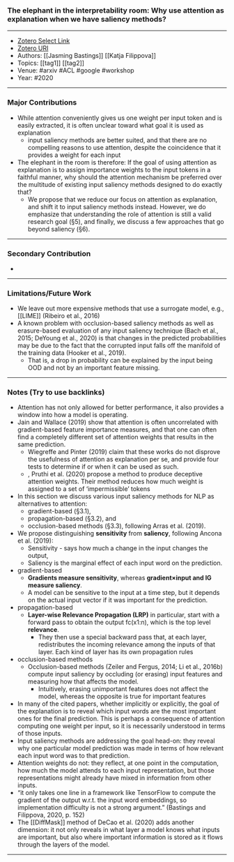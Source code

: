 ### The elephant in the interpretability room: Why use attention as explanation when we have saliency methods?
---
- [Zotero Select Link](zotero://select/groups/2480461/items/YLEKDTRL)
- [Zotero URI](https://www.zotero.org/groups/2480461/items/YLEKDTRL)
- Authors: [[Jasming Bastings]]  [[Katja Filippova]] 
- Topics: [[tag1]] [[tag2]]
- Venue: #arxiv #ACL #google #workshop
- Year: #2020

---
### Major Contributions
- While attention conveniently gives us one weight per input token and is easily extracted, it is often unclear toward what goal it is used as explanation
	- input saliency methods are better suited, and that there are no compelling reasons to use attention, despite the coincidence that it provides a weight for each input
- The elephant in the room is therefore: If the goal of using attention as explanation is to assign importance weights to the input tokens in a faithful manner, why should the attention mechanism be preferred over the multitude of existing input saliency methods designed to do exactly that?
	- We propose that we reduce our focus on attention as explanation, and shift it to input saliency methods instead. However, we do emphasize that understanding the role of attention is still a valid research goal (§5), and finally, we discuss a few approaches that go beyond saliency (§6).
---
### Secondary Contribution
- 
---
### Limitations/Future Work
- We leave out more expensive methods that use a surrogate model, e.g., [[LIME]] (Ribeiro et al., 2016)
- A known problem with occlusion-based saliency methods as well as erasure-based evaluation of any input saliency technique (Bach et al., 2015; DeYoung et al., 2020) is that changes in the predicted probabilities may be due to the fact that the corrupted input falls off the manifold of the training data (Hooker et al., 2019).
	- That is, a drop in probability can be explained by the input being OOD and not by an important feature missing.
---
### Notes (Try to use backlinks)
- Attention has not only allowed for better performance, it also provides a window into how a model is operating.
- Jain and Wallace (2019) show that attention is often uncorrelated with gradient-based feature importance measures, and that one can often find a completely different set of attention weights that results in the same prediction.
	- Wiegreffe and Pinter (2019) claim that these works do not disprove the usefulness of attention as explanation per se, and provide four tests to determine if or when it can be used as such.
	- , Pruthi et al. (2020) propose a method to produce deceptive attention weights. Their method reduces how much weight is assigned to a set of ‘impermissible’ tokens
- In this section we discuss various input saliency methods for NLP as alternatives to attention:
	- gradient-based (§3.1), 
	- propagation-based (§3.2), and 
	- occlusion-based methods (§3.3), following Arras et al. (2019).
- We propose distinguishing **sensitivity** from **saliency**, following Ancona et al. (2019): 
	- Sensitivity - says how much a change in the input changes the output, 
	- Saliency is the marginal effect of each input word on the prediction. 
- gradient-based
	- **Gradients measure sensitivity**, whereas **gradient×input and IG measure saliency**. 
	- A model can be sensitive to the input at a time step, but it depends on the actual input vector if it was important for the prediction.
- propagation-based
	- **Layer-wise Relevance Propagation (LRP)** in particular, start with a forward pass to obtain the output fc(x1:n), which is the top level **relevance**.
		- They then use a special backward pass that, at each layer, redistributes the incoming relevance among the inputs of that layer. Each kind of layer has its own propagation rules
- occlusion-based methods
	- Occlusion-based methods (Zeiler and Fergus, 2014; Li et al., 2016b) compute input saliency by occluding (or erasing) input features and measuring how that affects the model.
		- Intuitively, erasing unimportant features does not affect the model, whereas the opposite is true for important features
- In many of the cited papers, whether implicitly or explicitly, the goal of the explanation is to reveal which input words are the most important ones for the final prediction. This is perhaps a consequence of attention computing one weight per input, so it is necessarily understood in terms of those inputs.
- Input saliency methods are addressing the goal head-on: they reveal why one particular model prediction was made in terms of how relevant each input word was to that prediction.
- Attention weights do not: they reflect, at one point in the computation, how much the model attends to each input representation, but those representations might already have mixed in information from other inputs.
- “it only takes one line in a framework like TensorFlow to compute the gradient of the output w.r.t. the input word embeddings, so implementation difficulty is not a strong argument.” (Bastings and Filippova, 2020, p. 152)
- The [[DiffMask]] method of DeCao et al. (2020) adds another dimension: it not only reveals in what layer a model knows what inputs are important, but also where important information is stored as it flows through the layers of the model.
---
